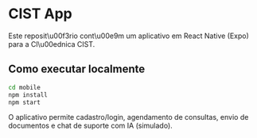# CIST App

Este reposit\u00f3rio cont\u00e9m um aplicativo em React Native (Expo) para a Cl\u00ednica CIST.

## Como executar localmente

```bash
cd mobile
npm install
npm start
```

O aplicativo permite cadastro/login, agendamento de consultas, envio de documentos e chat de suporte com IA (simulado).
